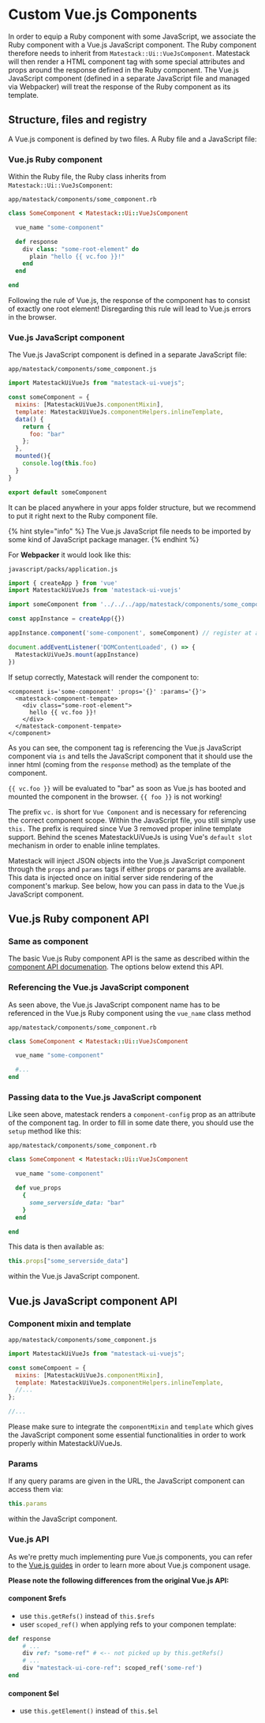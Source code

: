 # Custom Vue.js Components

In order to equip a Ruby component with some JavaScript, we associate the Ruby component with a Vue.js JavaScript component. The Ruby component therefore needs to inherit from `Matestack::Ui::VueJsComponent`. Matestack will then render a HTML component tag with some special attributes and props around the response defined in the Ruby component. The Vue.js JavaScript component (defined in a separate JavaScript file and managed via Webpacker) will treat the response of the Ruby component as its template.

## Structure, files and registry

A Vue.js component is defined by two files. A Ruby file and a JavaScript file:

### Vue.js Ruby component

Within the Ruby file, the Ruby class inherits from `Matestack::Ui::VueJsComponent`:

`app/matestack/components/some_component.rb`

```ruby
class SomeComponent < Matestack::Ui::VueJsComponent

  vue_name "some-component"

  def response
    div class: "some-root-element" do
      plain "hello {{ vc.foo }}!"
    end
  end

end
```

Following the rule of Vue.js, the response of the component has to consist of exactly one root element! Disregarding this rule will lead to Vue.js errors in the browser.

### Vue.js JavaScript component

The Vue.js JavaScript component is defined in a separate JavaScript file:

`app/matestack/components/some_component.js`

```javascript
import MatestackUiVueJs from "matestack-ui-vuejs";

const someComponent = {
  mixins: [MatestackUiVueJs.componentMixin],
  template: MatestackUiVueJs.componentHelpers.inlineTemplate,
  data() {
    return {
      foo: "bar"
    };
  },
  mounted(){
    console.log(this.foo)
  }
}

export default someComponent
```

It can be placed anywhere in your apps folder structure, but we recommend to put it right next to the Ruby component file.

{% hint style="info" %}
The Vue.js JavaScript file needs to be imported by some kind of JavaScript package manager.
{% endhint %}

For **Webpacker** it would look like this:

`javascript/packs/application.js`

```js
import { createApp } from 'vue'
import MatestackUiVueJs from 'matestack-ui-vuejs'

import someComponent from '../../../app/matestack/components/some_component' // import component definition from source

const appInstance = createApp({})

appInstance.component('some-component', someComponent) // register at appInstance

document.addEventListener('DOMContentLoaded', () => {
  MatestackUiVueJs.mount(appInstance)
})
```

If setup correctly, Matestack will render the component to:

```markup
<component is='some-component' :props='{}' :params='{}'>
  <matestack-component-tempate>
    <div class="some-root-element">
      hello {{ vc.foo }}!
    </div>
  </matestack-component-tempate>
</component>
```

As you can see, the component tag is referencing the Vue.js JavaScript component via `is` and tells the JavaScript component that it should use the inner html (coming from the `response` method) as the template of the component.

`{{ vc.foo }}` will be evaluated to "bar" as soon as Vue.js has booted and mounted the component in the browser. `{{ foo }}` is not working!

The prefix `vc.` is short for `Vue Component` and is necessary for referencing the correct component scope. Within the JavaScript file, you still simply use `this.` The prefix is required since Vue 3 removed proper inline template support. Behind the scenes MatestackUiVueJs is using Vue's `default slot` mechanism in order to enable inline templates.

Matestack will inject JSON objects into the Vue.js JavaScript component through the `props` and `params` tags if either props or params are available. This data is injected once on initial server side rendering of the component's markup. See below, how you can pass in data to the Vue.js JavaScript component.

## Vue.js Ruby component API

### Same as component

The basic Vue.js Ruby component API is the same as described within the [component API documenation](../ui-in-pure-ruby/components/component-api.md). The options below extend this API.

### Referencing the Vue.js JavaScript component

As seen above, the Vue.js JavaScript component name has to be referenced in the Vue.js Ruby component using the `vue_name` class method

`app/matestack/components/some_component.rb`

```ruby
class SomeComponent < Matestack::Ui::VueJsComponent

  vue_name "some-component"

  #...
end
```

### Passing data to the Vue.js JavaScript component

Like seen above, matestack renders a `component-config` prop as an attribute of the component tag. In order to fill in some date there, you should use the `setup` method like this:

`app/matestack/components/some_component.rb`

```ruby
class SomeComponent < Matestack::Ui::VueJsComponent

  vue_name "some-component"

  def vue_props
    {
      some_serverside_data: "bar"
    }
  end

end
```

This data is then available as:

```javascript
this.props["some_serverside_data"]
```

within the Vue.js JavaScript component.

## Vue.js JavaScript component API

### Component mixin and template

`app/matestack/components/some_component.js`

```javascript
import MatestackUiVueJs from "matestack-ui-vuejs";

const someCompoent = {
  mixins: [MatestackUiVueJs.componentMixin],
  template: MatestackUiVueJs.componentHelpers.inlineTemplate,
  //...
};

//...
```

Please make sure to integrate the `componentMixin` and `template` which gives the JavaScript component some essential functionalities in order to work properly within MatestackUiVueJs.

### Params

If any query params are given in the URL, the JavaScript component can access them via:

```javascript
this.params
```

within the JavaScript component.

### Vue.js API

As we're pretty much implementing pure Vue.js components, you can refer to the [Vue.js guides](https://vuejs.org/v3/guide/) in order to learn more about Vue.js component usage.

**Please note the following differences from the original Vue.js API:**

#### component $refs

* use `this.getRefs()` instead of `this.$refs`
* user `scoped_ref()` when applying refs to your componen template:

```ruby
def response
    # ...
    div ref: "some-ref" # <-- not picked up by this.getRefs()
    # ...
    div "matestack-ui-core-ref": scoped_ref('some-ref')
end
```

#### component $el

* use `this.getElement()` instead of `this.$el`
